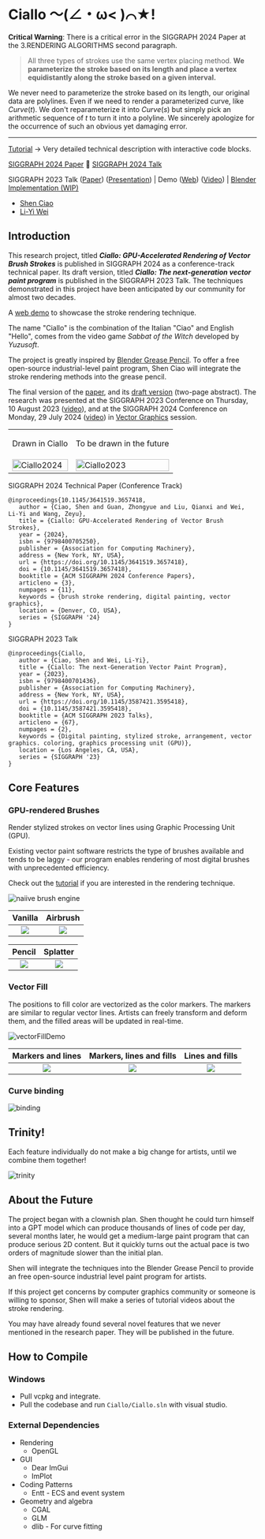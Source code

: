 # Ciallo ～(∠・ω< )⌒★!

**Critical Warning**: There is a critical error in the SIGGRAPH 2024 Paper at the 3.RENDERING ALGORITHMS second paragraph.
> All three types of strokes use the same vertex placing method. **We parameterize the stroke based on its length and place a vertex equidistantly along the stroke based on a given interval.**

We never need to parameterize the stroke based on its length, our original data are polylines.
Even if we need to render a parameterized curve, like $Curve(t)$.
We don't reparameterize it into $Curve(s)$ but simply pick an arithmetic sequence of $t$ to turn it into a polyline.
We sincerely apologize for the occurrence of such an obvious yet damaging error.

---


[Tutorial](https://shenciao.github.io/brush-rendering-tutorial/) → Very detailed technical description with interactive code blocks.

[SIGGRAPH 2024 Paper](https://dl.acm.org/doi/10.1145/3641519.3657418)
🔴 [SIGGRAPH 2024 Talk](https://www.youtube.com/watch?v=yPK6_Z_tUr0)

SIGGRAPH 2023 Talk ([Paper](./paper)) ([Presentation](https://youtu.be/KkwW6M16O3c)) |
Demo ([Web](https://shenciao.github.io/Ciallo/)) ([Video](https://youtu.be/gqTrD8-nlh0)) |
[Blender Implementation (WIP)](https://devtalk.blender.org/t/add-stamp-brush-and-fix-airbrush/30884)

- [Shen Ciao](https://www.linkedin.com/in/shenciao)
- [Li-Yi Wei](https://www.liyiwei.org/)

## Introduction
This research project, titled  **_Ciallo: GPU-Accelerated Rendering of Vector Brush Strokes_** is published in SIGGRAPH 2024 as a conference-track technical paper. Its draft version, titled  **_Ciallo: The next-generation vector paint program_** is published in the SIGGRAPH 2023 Talk. The techniques demonstrated in this project have been anticipated by our community for almost two decades.

A [web demo](https://shenciao.github.io/Ciallo) to showcase the stroke rendering technique.

The name "Ciallo" is the combination of the Italian "Ciao" and English "Hello", comes from the video game *Sabbat of the Witch* developed by *Yuzusoft*.

The project is greatly inspired by [Blender Grease Pencil](https://docs.blender.org/manual/en/latest/grease_pencil/introduction.html). To offer a free open-source industrial-level paint program, Shen Ciao will integrate the stroke rendering methods into the grease pencil.

The final version of the [paper](https://cislab.hkust-gz.edu.cn/media/documents/Ciallo.pdf), and its [draft version](./paper) (two-page abstract). The research was presented at the SIGGRAPH 2023 Conference on Thursday, 10 August 2023 ([video](https://youtu.be/KkwW6M16O3c)), and at the SIGGRAPH 2024 Conference on Monday, 29 July 2024 ([video](https://www.youtube.com/watch?v=yPK6_Z_tUr0)) in [Vector Graphics](https://s2024.conference-program.org/presentation/?id=papers_343&sess=sess101) session.

<table>
    <tr>
        <td>
            <p>Drawn in Ciallo</p> 
        </td>
        <td>
            <p>To be drawn in the future</p>
        </td>
    </tr>
    <tr>
        <td>
            <img src="https://github.com/ShenCiao/Ciallo/blob/main/paper/Ciallo_sig24.png" alt="Ciallo2024" style="width: 100%;">
        </td>
        <td>
            <img src="https://github.com/ShenCiao/Ciallo/assets/24319509/455de8e7-06ac-49ca-bcd7-854b40102d2d" alt="Ciallo2023" style="width: 100%;">
        </td>
    </tr>
</table>

SIGGRAPH 2024 Technical Paper (Conference Track)

    @inproceedings{10.1145/3641519.3657418,
       author = {Ciao, Shen and Guan, Zhongyue and Liu, Qianxi and Wei, Li-Yi and Wang, Zeyu},
       title = {Ciallo: GPU-Accelerated Rendering of Vector Brush Strokes},
       year = {2024},
       isbn = {9798400705250},
       publisher = {Association for Computing Machinery},
       address = {New York, NY, USA},
       url = {https://doi.org/10.1145/3641519.3657418},
       doi = {10.1145/3641519.3657418},
       booktitle = {ACM SIGGRAPH 2024 Conference Papers},
       articleno = {3},
       numpages = {11},
       keywords = {brush stroke rendering, digital painting, vector graphics},
       location = {Denver, CO, USA},
       series = {SIGGRAPH '24}
    }

SIGGRAPH 2023 Talk

    @inproceedings{Ciallo,
       author = {Ciao, Shen and Wei, Li-Yi},
       title = {Ciallo: The next-Generation Vector Paint Program},
       year = {2023},
       isbn = {9798400701436},
       publisher = {Association for Computing Machinery},
       address = {New York, NY, USA},
       url = {https://doi.org/10.1145/3587421.3595418},
       doi = {10.1145/3587421.3595418},
       booktitle = {ACM SIGGRAPH 2023 Talks},
       articleno = {67},
       numpages = {2},
       keywords = {Digital painting, stylized stroke, arrangement, vector graphics. coloring, graphics processing unit (GPU)},
       location = {Los Angeles, CA, USA},
       series = {SIGGRAPH '23}
    }

## Core Features

### GPU-rendered Brushes

Render stylized strokes on vector lines using Graphic Processing Unit (GPU).

Existing vector paint software restricts the type of brushes available and tends to be laggy - our program enables rendering of most digital brushes with unprecedented efficiency.

Check out the [tutorial](https://shenciao.github.io/brush-rendering-tutorial/) if you are interested in the rendering technique.

<img src=".\articles\six.gif" alt="naiive brush engine" style="zoom:100%;" />

Vanilla|Airbrush
:-------------------------:|:-------------------------:
![](./articles/brush_vanilla.png)| ![](./articles/brush_airbrush.png)

Pencil|Splatter
:-------------------------:|:-------------------------:
![](./articles/brush_pencil.png)| ![](./articles/brush_splatter.png)

### Vector Fill

The positions to fill color are vectorized as the color markers. The markers are similar to regular vector lines. Artists can freely transform and deform them, and the filled areas will be updated in real-time.

![vectorFillDemo](./articles/vector_bucket_fill_demo.gif)

Markers and lines|Markers, lines and fills|Lines and fills
:-------------------------:|:-------------------------:|:-------------------------:
![](./articles/dango_label.png) | ![](./articles/dango_both.png) | ![](./articles/dango_final.png)

### Curve binding

![binding](./articles/binding_demo.gif)

## Trinity!

Each feature individually do not make a big change for artists, until we combine them together!

![trinity](./articles/trinity.gif)

## About the Future

The project began with a clownish plan. Shen thought he could turn himself into a GPT model which can produce thousands of lines of code per day, several months later, he would get a medium-large paint program that can produce serious 2D content. But it quickly turns out the actual pace is two orders of magnitude slower than the initial plan.

Shen will integrate the techniques into the Blender Grease Pencil to provide an free open-source industrial level paint program for artists.

If this project get concerns by computer graphics community or someone is willing to sponsor, Shen will make a series of tutorial videos about the stroke rendering.

You may have already found several novel features that we never mentioned in the research paper. They will be published in the future.

## How to Compile
### Windows

- Pull vcpkg and integrate.
- Pull the codebase and run `Ciallo/Ciallo.sln` with visual studio.

### External Dependencies

- Rendering
  - OpenGL
- GUI
  - Dear ImGui
  - ImPlot
- Coding Patterns
  - Entt - ECS and event system
- Geometry and algebra
  - CGAL
  - GLM
  - dlib - For curve fitting
